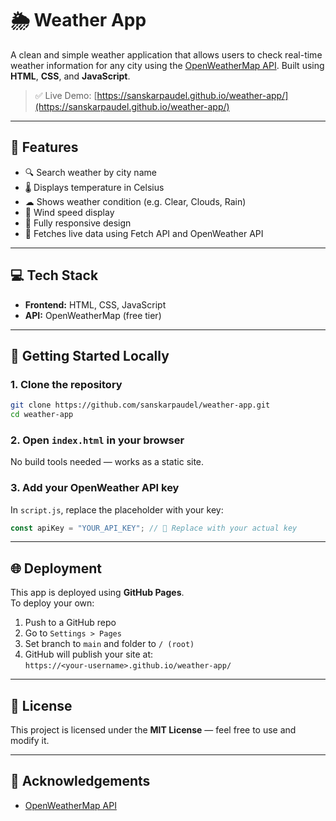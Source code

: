 # 🌦 Weather App

A clean and simple weather application that allows users to check real-time weather information for any city using the [OpenWeatherMap API](https://openweathermap.org/api). Built using **HTML**, **CSS**, and **JavaScript**.

> ✅ Live Demo: [https://sanskarpaudel.github.io/weather-app/](https://sanskarpaudel.github.io/weather-app/)

---

## 🔧 Features

- 🔍 Search weather by city name
- 🌡 Displays temperature in Celsius
- ☁ Shows weather condition (e.g. Clear, Clouds, Rain)
- 💨 Wind speed display
- 📱 Fully responsive design
- 🔐 Fetches live data using Fetch API and OpenWeather API

---

## 💻 Tech Stack

- **Frontend:** HTML, CSS, JavaScript
- **API:** OpenWeatherMap (free tier)

---

## 🚀 Getting Started Locally

### 1. Clone the repository

```bash
git clone https://github.com/sanskarpaudel/weather-app.git
cd weather-app
```

### 2. Open `index.html` in your browser

No build tools needed — works as a static site.

### 3. Add your OpenWeather API key

In `script.js`, replace the placeholder with your key:

```js
const apiKey = "YOUR_API_KEY"; // 🔑 Replace with your actual key
```

---

## 🌐 Deployment

This app is deployed using **GitHub Pages**.  
To deploy your own:

1. Push to a GitHub repo
2. Go to `Settings > Pages`
3. Set branch to `main` and folder to `/ (root)`
4. GitHub will publish your site at:  
   `https://<your-username>.github.io/weather-app/`

---

## 📄 License

This project is licensed under the **MIT License** — feel free to use and modify it.

---

## 🙌 Acknowledgements

- [OpenWeatherMap API](https://openweathermap.org/api)
